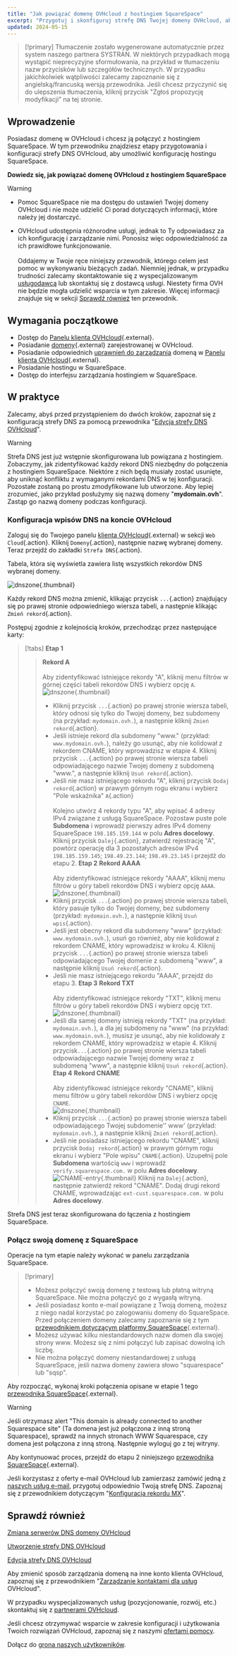 ```yaml
---
title: "Jak powiązać domenę OVHcloud z hostingiem SquareSpace"
excerpt: "Przygotuj i skonfiguruj strefę DNS Twojej domeny OVHcloud, aby połączyć ją z hostingiem SquareSpace"
updated: 2024-05-15
---
```


> [!primary]
> Tłumaczenie zostało wygenerowane automatycznie przez system naszego partnera SYSTRAN. W niektórych przypadkach mogą wystąpić nieprecyzyjne sformułowania, na przykład w tłumaczeniu nazw przycisków lub szczegółów technicznych. W przypadku jakichkolwiek wątpliwości zalecamy zapoznanie się z angielską/francuską wersją przewodnika. Jeśli chcesz przyczynić się do ulepszenia tłumaczenia, kliknij przycisk "Zgłoś propozycję modyfikacji” na tej stronie.
>

## Wprowadzenie

Posiadasz domenę w OVHcloud i chcesz ją połączyć z hostingiem SquareSpace. W tym przewodniku znajdziesz etapy przygotowania i konfiguracji strefy DNS OVHcloud, aby umożliwić konfigurację hostingu SquareSpace.

**Dowiedz się, jak powiązać domenę OVHcloud z hostingiem SquareSpace**

> [!warning]
>
> - Pomoc SquareSpace nie ma dostępu do ustawień Twojej domeny OVHcloud i nie może udzielić Ci porad dotyczących informacji, które należy jej dostarczyć.
>
> - OVHcloud udostępnia różnorodne usługi, jednak to Ty odpowiadasz za ich konfigurację i zarządzanie nimi. Ponosisz więc odpowiedzialność za ich prawidłowe funkcjonowanie.<br><br> Oddajemy w Twoje ręce niniejszy przewodnik, którego celem jest pomoc w wykonywaniu bieżących zadań. Niemniej jednak, w przypadku trudności zalecamy skontaktowanie się z wyspecjalizowanym [usługodawcą](/links/partner) lub skontaktuj się z dostawcą usługi. Niestety firma OVH nie będzie mogła udzielić wsparcia w tym zakresie. Więcej informacji znajduje się w sekcji [Sprawdź również](#go-further) ten przewodnik.
>

## Wymagania początkowe

- Dostęp do [Panelu klienta OVHcloud](/links/manager){.external}.
- Posiadanie [domeny](/links/web/domains){.external} zarejestrowanej w OVHcloud.
- Posiadanie odpowiednich [uprawnień do zarządzania](/pages/account_and_service_management/account_information/managing_contacts) domeną w [Panelu klienta OVHcloud](/links/manager){.external}.
- Posiadanie hostingu w SquareSpace.
- Dostęp do interfejsu zarządzania hostingiem w SquareSpace.

## W praktyce

Zalecamy, abyś przed przystąpieniem do dwóch kroków, zapoznał się z konfiguracją strefy DNS za pomocą przewodnika "[Edycja strefy DNS OVHcloud](/pages/web_cloud/domains/dns_zone_edit)".

> [!warning]
>
> Strefa DNS jest już wstępnie skonfigurowana lub powiązana z hostingiem. Zobaczymy, jak zidentyfikować każdy rekord DNS niezbędny do połączenia z hostingiem SquareSpace. Niektóre z nich będą musiały zostać usunięte, aby uniknąć konfliktu z wymaganymi rekordami DNS w tej konfiguracji. Pozostałe zostaną po prostu zmodyfikowane lub utworzone. Aby lepiej zrozumieć, jako przykład posłużymy się nazwą domeny "**mydomain.ovh**". Zastąp go nazwą domeny podczas konfiguracji.

### Konfiguracja wpisów DNS na koncie OVHcloud

Zaloguj się do Twojego panelu [klienta OVHcloud](/links/manager){.external} w sekcji `Web Cloud`{.action}. Kliknij `Domeny`{.action}, następnie nazwę wybranej domeny. Teraz przejdź do zakładki `Strefa DNS`{.action}.

Tabela, która się wyświetla zawiera listę wszystkich rekordów DNS wybranej domeny.

![dnszone](/pages/assets/screens/control_panel/product-selection/web-cloud/domain-dns/dns-zone/tab-mydomain-anycast.png){.thumbnail}

Każdy rekord DNS można zmienić, klikając przycisk `...`{.action} znajdujący się po prawej stronie odpowiedniego wiersza tabeli, a następnie klikając `Zmień rekord`{.action}.

Postępuj zgodnie z kolejnością kroków, przechodząc przez następujące karty:

> [!tabs]
> **Etap 1**
>> **Rekord A**<br><br>
>> Aby zidentyfikować istniejące rekordy "A", kliknij menu filtrów w górnej części tabeli rekordów DNS i wybierz opcję `A`.<br>
>> ![dnszone](/pages/assets/screens/control_panel/product-selection/web-cloud/domain-dns/dns-zone/filter-a.png){.thumbnail}<br>
>> - Kliknij przycisk `...`{.action} po prawej stronie wiersza tabeli, który odnosi się tylko do Twojej domeny, bez subdomeny (na przykład: `mydomain.ovh.`), a następnie kliknij `Zmień rekord`{.action}.<br>
>> - Jeśli istnieje rekord dla subdomeny "www." (przykład: `www.mydomain.ovh.`), należy go usunąć, aby nie kolidował z rekordem CNAME, który wprowadzisz w etapie 4. Kliknij przycisk `...`{.action} po prawej stronie wiersza tabeli odpowiadającego nazwie Twojej domeny z subdomeną "www.", a następnie kliknij `Usuń rekord`{.action}.<br>
>> - Jeśli nie masz istniejącego rekordu "A", kliknij przycisk `Dodaj rekord`{.action} w prawym górnym rogu ekranu i wybierz "Pole wskaźnika" `A`{.action}<br><br>
>> Kolejno utwórz 4 rekordy typu "A", aby wpisać 4 adresy IPv4 związane z usługą SquareSpace.
>> Pozostaw puste pole **Subdomena** i wprowadź pierwszy adres IPv4 domeny SquareSpace `198.185.159.144` w polu **Adres docelowy**.
>> Kliknij przycisk `Dalej`{.action}, zatwierdź rejestrację "A", powtórz operację dla 3 pozostałych adresów IPv4 `198.185.159.145`; `198.49.23.144`; `198.49.23.145` i przejdź do etapu 2.
> **Etap 2**
>> **Rekord AAAA**<br><br>
>>  Aby zidentyfikować istniejące rekordy "AAAA", kliknij menu filtrów u góry tabeli rekordów DNS i wybierz opcję `AAAA`.<br>
>> ![dnszone](/pages/assets/screens/control_panel/product-selection/web-cloud/domain-dns/dns-zone/filter-aaaa.png){.thumbnail}<br>
>> - Kliknij przycisk `...`{.action} po prawej stronie wiersza tabeli, który pasuje tylko do Twojej domeny, bez subdomeny (przykład: `mydomain.ovh.`), a następnie kliknij `Usuń wpis`{.action}.<br>
>> - Jeśli jest obecny rekord dla subdomeny "www" (przykład: `www.mydomain.ovh.`), usuń go również, aby nie kolidował z rekordem CNAME, który wprowadzisz w kroku 4. Kliknij przycisk `...`{.action} po prawej stronie wiersza tabeli odpowiadającego Twojej domenie z subdomeną "www", a następnie kliknij `Usuń rekord`{.action}.<br>
>> - Jeśli nie masz istniejącego rekordu "AAAA", przejdź do etapu 3.
> **Etap 3**
>> **Rekord TXT**<br><br>
>> Aby zidentyfikować istniejące rekordy "TXT", kliknij menu filtrów u góry tabeli rekordów DNS i wybierz opcję `TXT`.<br>
>> ![dnszone](/pages/assets/screens/control_panel/product-selection/web-cloud/domain-dns/dns-zone/filter-txt.png){.thumbnail}<br>
>> - Jeśli dla samej domeny istnieją rekordy "TXT" (na przykład: `mydomain.ovh.`), a dla jej subdomeny na "www" (na przykład: `www.mydomain.ovh.`), musisz je usunąć, aby nie kolidowały z rekordem CNAME, który wprowadzisz w etapie 4. Kliknij przycisk`...`{.action} po prawej stronie wiersza tabeli odpowiadającego nazwie Twojej domeny wraz z subdomeną "www", a następnie kliknij `Usuń rekord`{.action}.<br>
> **Etap 4**
>> **Rekord CNAME**<br><br>
>> Aby zidentyfikować istniejące rekordy "CNAME", kliknij menu filtrów u góry tabeli rekordów DNS i wybierz opcję `CNAME`.<br>
>> ![dnszone](/pages/assets/screens/control_panel/product-selection/web-cloud/domain-dns/dns-zone/filter-cname.png){.thumbnail}
>> - Kliknij przycisk `...`{.action} po prawej stronie wiersza tabeli odpowiadającego Twojej subdomenie'' www' (przykład: `mydomain.ovh.`), a następnie kliknij `Zmień rekord`{.action}.<br>
>> - Jeśli nie posiadasz istniejącego rekordu "CNAME", kliknij przycisk `Dodaj rekord`{.action} w prawym górnym rogu ekranu i wybierz "Pole wpisu" `CNAME`{.action}.
>> Uzupełnij pole **Subdomena** wartością `www` i wprowadź `verify.squarespace.com.` w polu **Adres docelowy**.<br>
>>![CNAME-entry](/pages/assets/screens/control_panel/product-selection/web-cloud/domain-dns/dns-zone/add-an-entry-to-the-dns-zone-cname-squarespace.png){.thumbnail}
>> Kliknij na `Dalej`{.action}, następnie zatwierdź rekord "CNAME".
>> Dodaj drugi rekord CNAME, wprowadzając `ext-cust.squarespace.com.` w polu **Adres docelowy**.<br>

Strefa DNS jest teraz skonfigurowana do łączenia z hostingiem SquareSpace.

### Połącz swoją domenę z SquareSpace

Operacje na tym etapie należy wykonać w panelu zarządzania SquareSpace.

> [!primary]
>
> - Możesz połączyć swoją domenę z testową lub płatną witryną SquareSpace. Nie można połączyć go z wygasłą witryną.
> - Jeśli posiadasz konto e-mail powiązane z Twoją domeną, możesz z niego nadal korzystać po zalogowaniu domeny do SquareSpace. Przed połączeniem domeny zalecamy zapoznanie się z tym [przewodnikiem dotyczącym platformy SquareSpace](https://support.squarespace.com/hc/en-us/articles/217601877-Using-a-custom-domain-email-you-already-own-with-Squarespace){.external}.
> - Możesz używać kilku niestandardowych nazw domen dla swojej strony www. Możesz się z nimi połączyć lub zapisać dowolną ich liczbę.
> - Nie można połączyć domeny niestandardowej z usługą SquareSpace, jeśli nazwa domeny zawiera słowo "squarespace" lub "sqsp".

Aby rozpocząć, wykonaj kroki połączenia opisane w etapie 1 tego [przewodnika SquareSpace](https://support.squarespace.com/hc/en-us/articles/12880712406797-Connecting-an-OVHcloud-domain-to-your-Squarespace-site){.external}.

> [!warning]
>
> Jeśli otrzymasz alert "This domain is already connected to another Squarespace site" (Ta domena jest już połączona z inną stroną Squarespace), sprawdź na innych stronach WWW Squarespace, czy domena jest połączona z inną stroną. Następnie wyloguj go z tej witryny.

Aby kontynuować proces, przejdź do etapu 2 niniejszego [przewodnika SquareSpace](https://support.squarespace.com/hc/en-us/articles/12880712406797-Connecting-an-OVHcloud-domain-to-your-Squarespace-site){.external}.

Jeśli korzystasz z oferty e-mail OVHcloud lub zamierzasz zamówić jedną z [naszych usług e-mail](/links/web/emails), przygotuj odpowiednio Twoją strefę DNS. Zapoznaj się z przewodnikiem dotyczącym "[Konfiguracja rekordu MX](/pages/web_cloud/domains/dns_zone_mx)".

## Sprawdź również <a name="go-further"></a>

[Zmiana serwerów DNS domeny OVHcloud](/pages/web_cloud/domains/dns_server_edit)

[Utworzenie strefy DNS OVHcloud](/pages/web_cloud/domains/dns_zone_create)

[Edycja strefy DNS OVHcloud](/pages/web_cloud/domains/dns_zone_edit)

Aby zmienić sposób zarządzania domeną na inne konto klienta OVHcloud, zapoznaj się z przewodnikiem "[Zarządzanie kontaktami dla usług](/pages/account_and_service_management/account_information/managing_contacts) OVHcloud".

W przypadku wyspecjalizowanych usług (pozycjonowanie, rozwój, etc.) skontaktuj się z [partnerami OVHcloud](/links/partner).
 
Jeśli chcesz otrzymywać wsparcie w zakresie konfiguracji i użytkowania Twoich rozwiązań OVHcloud, zapoznaj się z naszymi [ofertami pomocy](/links/support).
 
Dołącz do [grona naszych użytkowników](/links/community).